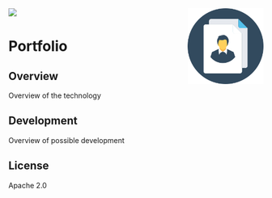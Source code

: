 
<img src='preview.gif' />

<img src='icon.png' align='right' width='150' height='150' />

# Portfolio

## Overview

Overview of the technology

## Development

Overview of possible development

## License

Apache 2.0